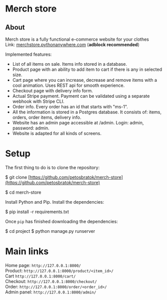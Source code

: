 

# Merch store

## About
Merch store is a fully functional e-commerce website for your clothes <br>
Link: [merchstore.pythonanywhere.com](http://merchstore.pythonanywhere.com) (**adblock recommended**)

Implemented features:
- List of all items on sale. Items info stored in a database.
- Product page with an ability to add item to cart if there is any in selected size.  
- Cart page where you can increase, decrease and remove items with a cool animation. Uses REST api for smooth experience.
- Checkout page with delivery info form.
- Actual Stripe payment. Payment can be validated using a separate webhook with Stripe CLI. 
- Order info. Every order has an id that starts with "ms-1".
- All the information is stored in a Postgres database. It consists of: items, orders, order items, delivery info.
-  Website has an admin page accessible at /admin. Login: admin, password: admin.
- Website is adapted for all kinds of screens.

# Setup

The first thing to do is to clone the repository:

$ git clone [https://github.com/petosbratok/merch-store](https://github.com/petosbratok/merch-store)

$ cd merch-store

Install Python and Pip.
Install the dependencies:

$ pip install -r requirements.txt

Once  `pip`  has finished downloading the dependencies:

$ cd project
$ python manage.py runserver

# Main links 
Home page:  `http://127.0.0.1:8000/`<br>
Product: `http://127.0.0.1:8000/product/<item_id>/`<br>
Cart `http://127.0.0.1:8000/cart/`<br>
Checkout: `http://127.0.0.1:8000/checkout/` <br>
Order: `http://127.0.0.1:8000/order/<order_id>/` <br>
Admin panel: `http://127.0.0.1:8000/admin/`

